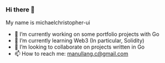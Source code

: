 ### Hi there 👋

My name is michaelchristopher-ui

- 🔭 I’m currently working on some portfolio projects with Go
- 🌱 I’m currently learning Web3 (In particular, Solidity)
- 👯 I’m looking to collaborate on projects written in Go
- 📫 How to reach me: manullang.c@gmail.com
<!--
**michaelchristopher-ui/michaelchristopher-ui** is a ✨ _special_ ✨ repository because its `README.md` (this file) appears on your GitHub profile.

Here are some ideas to get you started:

- 🔭 I’m currently working on ...
- 🌱 I’m currently learning Web3
- 👯 I’m looking to collaborate on ...
- 🤔 I’m looking for help with ...
- 💬 Ask me about ...
- 📫 How to reach me: ...
- 😄 Pronouns: ...
- ⚡ Fun fact: ...
-->

